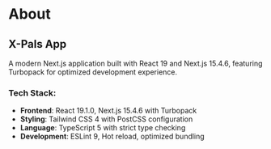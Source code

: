 # About

## X-Pals App

A modern Next.js application built with React 19 and Next.js 15.4.6, featuring Turbopack for optimized development experience.

### Tech Stack:
- **Frontend**: React 19.1.0, Next.js 15.4.6 with Turbopack
- **Styling**: Tailwind CSS 4 with PostCSS configuration
- **Language**: TypeScript 5 with strict type checking
- **Development**: ESLint 9, Hot reload, optimized bundling
